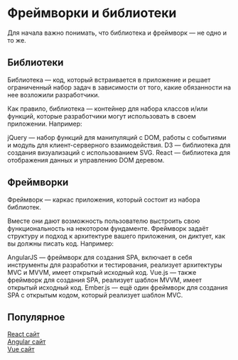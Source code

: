 # Фреймворки и библиотеки

Для начала важно понимать, что библиотека и фреймворк — не одно и то же.

## Библиотеки

Библиотека — код, который встраивается в приложение и решает ограниченный набор задач в зависимости от того, какие обязанности на нее возложили разработчики.

Как правило, библиотека — контейнер для набора классов и/или функций, которые разработчики могут использовать в своем приложении. Например:

jQuery — набор функций для манипуляций с DOM, работы с событиями и модуль для клиент-серверного взаимодействия.
D3 — библиотека для создания визуализаций с использованием SVG.
React — библиотека для отображения данных и управлению DOM деревом.


## Фреймворки

Фреймворк — каркас приложения, который состоит из набора библиотек.

Вместе они дают возможность пользователю выстроить свою функциональность на некотором фундаменте. Фреймворк задаёт структуру и подход к архитектуре вашего приложения, он диктует, как вы должны писать код. Например:

AngularJS — фреймворк для создания SPA, включает в себя инструменты для разработки и тестирования, реализует архитектуры MVC и MVVM, имеет открытый исходный код.
Vue.js — также фреймворк для создания SPA, реализует шаблон MVVM, имеет открытый исходный код.
Ember.js — ещё один фреймворк для создания SPA с открытым кодом, который реализует шаблон MVC.

## Популярное

<a href="https://reactjs.org/" target="_blank">React сайт</a> <br/>
<a href="https://angular.io/" target="_blank">Angular сайт</a> <br/>
<a href="https://ru.vuejs.org/" target="_blank">Vue сайт</a>